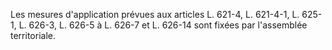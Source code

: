 Les mesures d'application prévues aux articles L. 621-4, L. 621-4-1,
L. 625-1, L. 626-3, L. 626-5 à L. 626-7 et L. 626-14 sont fixées par l'assemblée territoriale.


  

  
